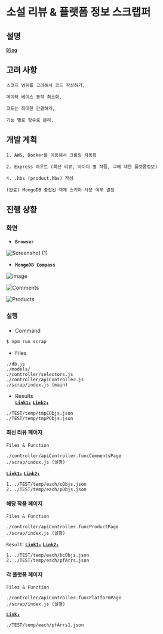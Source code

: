 # **소설 리뷰 & 플랫폼 정보 스크랩퍼**

## 설명
[**`Blog`**](https://bya2.github.io)


## 고려 사항

```
스코프 범위를 고려해서 코드 작성하기,

데이터 베이스 동작 최소화,

코드는 최대한 간결하게,

기능 별로 함수로 분리,
```

## 개발 계획
```
1. AWS, Docker를 이용해서 크롤링 자동화

2. Express 라우트 (최신 리뷰, 아이디 별 작품, 그에 대한 플랫폼정보)  

4. .hbs (product.hbs) 작성

(완료) MongoDB 중첩된 객체 스키마 사용 여부 결정  
```

## 진행 상황

### 화면

- **`Browser`**

![Screenshot (1)](https://user-images.githubusercontent.com/61080445/131825028-21081fc4-dbe7-4fb8-89a4-2330367a932b.png)

- **`MongoDB Compass`**

![image](https://user-images.githubusercontent.com/61080445/132224595-6ae78bb8-9005-4075-b8d2-63116ea2dc84.png)

![Comments](https://user-images.githubusercontent.com/61080445/132225757-c04e2927-e987-48c8-9832-173774884b23.PNG)

![Products](https://user-images.githubusercontent.com/61080445/132225723-05a3a483-43de-4181-943d-59ddcc0cd0bf.png)

### 실행 
#### 
- Command
```sh
$ npm run scrap
```
- Files
```
./db.js
./models/
./controller/selectors.js
./controller/apiController.js
./scrap/index.js (main)
```
- Results  
[**`Link1↓`**](https://github.com/bya2/simple-crawling/tree/main/TEST/temp/tmpCobjs.json)
[**`Link2↓`**](https://github.com/bya2/simple-crawling/tree/main/TEST/temp/tmpPObjs.json)
```
./TEST/temp/tmpCObjs.json 
./TEST/temp/tmpPObjs.json
```


#### 최신 리뷰 페이지
`Files & Function`
```
./controller/apiController.funcCommentsPage
./scrap/index.js (실행)
```
[**`Link1↓`**](https://github.com/bya2/simple-crawling/tree/main/TEST/temp/each/cObjs.json)
[**`Link2↓`**](https://github.com/bya2/simple-crawling/tree/main/TEST/temp/each/pObjs.json)
```
1. ./TEST/temp/each/cObjs.json
2. ./TEST/temp/each/pObjs.json
```

#### 해당 작품 페이지
`Files & Function`
```
./controller/apiController.funcProductPage
./scrap/index.js (실행)
```
`Result`:
[**`Link1↓`**](https://github.com/bya2/simple-crawling/tree/main/TEST/temp/each/bcObjs.json)
[**`Link2↓`**](https://github.com/bya2/simple-crawling/tree/main/TEST/temp/each/pfArrs.json)
```
1. ./TEST/temp/each/bcObjs.json
2. ./TEST/temp/each/pfArrs.json

```

#### 각 플랫폼 페이지
`Files & Function`
```
./controller/apiController.funcPlatformPage
./scrap/index.js (실행)
```
[**`Link↓`**](https://github.com/bya2/simple-crawling/tree/main/TEST/temp/each/pfArrs1.json)
```
./TEST/temp/each/pfArrs1.json
```